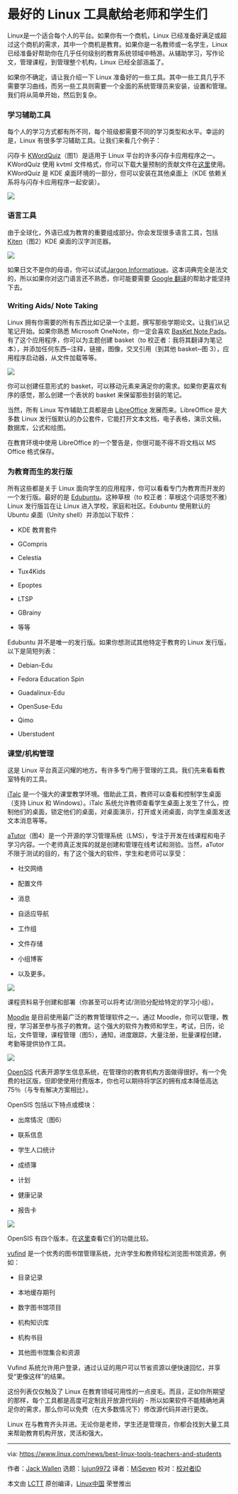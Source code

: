 最好的 Linux 工具献给老师和学生们
=====

Linux是一个适合每个人的平台。如果你有一个商机，Linux 已经准备好满足或超过这个商机的需求，其中一个商机是教育。如果你是一名教师或一名学生，Linux 已经准备好帮助你在几乎任何级别的教育系统领域中畅游。从辅助学习，写作论文，管理课程，到管理整个机构，Linux 已经全部涵盖了。

如果你不确定，请让我介绍一下 Linux 准备好的一些工具。其中一些工具几乎不需要学习曲线，而另一些工具则需要一个全面的系统管理员来安装，设置和管理。我们将从简单开始，然后到复杂。

### 学习辅助工具

每个人的学习方式都有所不同，每个班级都需要不同的学习类型和水平。幸运的是，Linux 有很多学习辅助工具。让我们来看几个例子：

闪存卡 [KWordQuiz][1]（图1）是适用于 Linux 平台的许多闪存卡应用程序之一。KWordQuiz 使用 kvtml 文件格式，你可以下载大量预制的贡献文件在[这里][2]使用。 KWordQuiz 是 KDE 桌面环境的一部分，但可以安装在其他桌面上（KDE 依赖关系将与闪存卡应用程序一起安装）。

![](https://lcom.static.linuxfound.org/images/stories/41373/kwordquiz-sm.png)

### 语言工具

由于全球化，外语已成为教育的重要组成部分。你会发现很多语言工具，包括 [Kiten][3]（图2）KDE 桌面的汉字浏览器。

![](https://lcom.static.linuxfound.org/images/stories/41373/kiten.jpg)

如果日文不是你的母语，你可以试试[Jargon Informatique][4]。这本词典完全是法文的，所以如果你对这门语言还不熟悉，你可能要需要 [Google 翻译][5]的帮助才能坚持下去。

### Writing Aids/ Note Taking

Linux 拥有你需要的所有东西比如记录一个主题，撰写那些学期论文。让我们从记笔记开始。如果你熟悉 Microsoft OneNote，你一定会喜欢 [BasKet Note Pads][6]。有了这个应用程序，你可以为主题创建 basket（to 校正者：我将其翻译为笔记本），并添加任何东西─注释，链接，图像，交叉引用（到其他 basket─图 3），应用程序启动器，从文件加载等等。

![](https://lcom.static.linuxfound.org/images/stories/41373/basket.jpg)

你可以创建任意形式的 basket，可以移动元素来满足你的需求。如果你更喜欢有序的感觉，那么创建一个表状的 basket 来保留那些封装的笔记。

当然，所有 Linux 写作辅助工具都是由 [LibreOffice][7] 发展而来。LibreOffice 是大多数 Linux 发行版默认的办公套件，它能打开文本文档，电子表格，演示文稿，数据库，公式和绘图。

在教育环境中使用 LibreOffice 的一个警告是，你很可能不得不将文档以 MS Office 格式保存。

### 为教育而生的发行版

所有这些都是关于 Linux 面向学生的应用程序，你可以看看专门为教育而开发的一个发行版。最好的是 [Edubuntu][8]。这种草根（to 校正者：草根这个词感觉不雅） Linux 发行版旨在让 Linux 进入学校，家庭和社区。Edubuntu 使用默认的 Ubuntu 桌面（Unity shell）并添加以下软件：

+ KDE 教育套件

+ GCompris

+ Celestia

+ Tux4Kids

+ Epoptes

+ LTSP

+ GBrainy

+ 等等

Edubuntu 并不是唯一的发行版。如果你想测试其他特定于教育的 Linux 发行版，以下是简短列表：

  + Debian-Edu

  + Fedora Education Spin

  + Guadalinux-Edu

  + OpenSuse-Edu

  + Qimo

  + Uberstudent

### 课堂/机构管理

这是 Linux 平台真正闪耀的地方。有许多专门用于管理的工具。我们先来看看教室特有的工具。

[iTalc][9] 是一个强大的课堂教学环境。借助此工具，教师可以查看和控制学生桌面（支持 Linux 和 Windows）。iTalc 系统允许教师查看学生桌面上发生了什么，控制他们的桌面，锁定他们的桌面，对桌面演示，打开或关闭桌面，向学生桌面发送文本消息等等。

[aTutor][10]（图4）是一个开源的学习管理系统（LMS），专注于开发在线课程和电子学习内容。一个老师真正发挥的就是创建和管理在线考试和测验。当然，aTutor 不限于测试的目的，有了这个强大的软件，学生和老师可以享受：

* 社交网络

* 配置文件

* 消息

* 自适应导航

* 工作组

* 文件存储

* 小组博客

* 以及更多。

![](https://lcom.static.linuxfound.org/images/stories/41373/atutor.png)

课程资料易于创建和部署（你甚至可以将考试/测验分配给特定的学习小组）。

[Moodle][11] 是目前使用最广泛的教育管理软件之一。通过 Moodle，你可以管理，教授，学习甚至参与孩子的教育。这个强大的软件为教师和学生，考试，日历，论坛，文件管理，课程管理（图5），通知，进度跟踪，大量注册，批量课程创建，考勤等提供协作工具。

![](https://lcom.static.linuxfound.org/images/stories/41373/moodle.png)

[OpenSIS][12] 代表开源学生信息系统，在管理你的教育机构方面做得很好。有一个免费的社区版，但即使使用付费版本，你也可以期待将学区的拥有成本降低高达 75％（与专有解决方案相比）。

OpenSIS 包括以下特点或模块：
    
  * 出席情况（图6）

  * 联系信息

  * 学生人口统计

  * 成绩簿

  * 计划

  * 健康记录

  * 报告卡

![](https://lcom.static.linuxfound.org/images/stories/41373/opensis.png)

OpenSIS 有四个版本，在[这里][13]查看它们的功能比较。

[vufind][14] 是一个优秀的图书馆管理系统，允许学生和教师轻松浏览图书馆资源，例如：

  * 目录记录

  * 本地缓存期刊

  * 数字图书馆项目

  * 机构知识库

  * 机构书目

  * 其他图书馆集合和资源

Vufind 系统允许用户登录，通过认证的用户可以节省资源以便快速回忆，并享受“更像这样”的结果。

这份列表仅仅触及了 Linux 在教育领域可用性的一点皮毛。而且，正如你所期望的那样，每个工具都是高度可定制且开放源代码的 - 所以如果软件不能精确地满足你的需求，那么你可以免费（在大多数情况下）修改源代码并进行更改。

Linux 在与教育齐头并进。无论你是老师，学生还是管理员，你都会找到大量工具来帮助教育机构开放，灵活和强大。


--------------------------------------------------------------------------------

via: https://www.linux.com/news/best-linux-tools-teachers-and-students

作者：[Jack Wallen][a]
选题：[lujun9972](https://github.com/lujun9972)
译者：[MjSeven](https://github.com/MjSeven)
校对：[校对者ID](https://github.com/校对者ID)

本文由 [LCTT](https://github.com/LCTT/TranslateProject) 原创编译，[Linux中国](https://linux.cn/) 荣誉推出

[a]:https://www.linux.com/users/jlwallen
[1]:https://edu.kde.org/kwordquiz/
[2]:http://kde-files.org/index.php?xcontentmode=694
[3]:https://edu.kde.org/kiten/
[4]:http://jargon.asher256.com/index.php
[5]:https://translate.google.com/
[6]:http://basket.kde.org/
[7]:http://www.libreoffice.com
[8]:http://www.edubuntu.org/
[9]:http://italc.sourceforge.net/
[10]:http://www.atutor.ca/
[11]:https://moodle.org/
[12]:http://www.opensis.com/
[13]:http://www.opensis.com/compare_edition.php
[14]:http://vufind-org.github.io/vufind/
